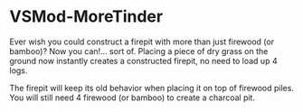 # VSMod-MoreTinder

Ever wish you could construct a firepit with more than just firewood (or bamboo)? Now you can!... sort of. Placing a piece of dry grass on the ground now instantly creates a constructed firepit, no need to load up 4 logs.

The firepit will keep its old behavior when placing it on top of firewood piles. You will still need 4 firewood (or bamboo) to create a charcoal pit.
